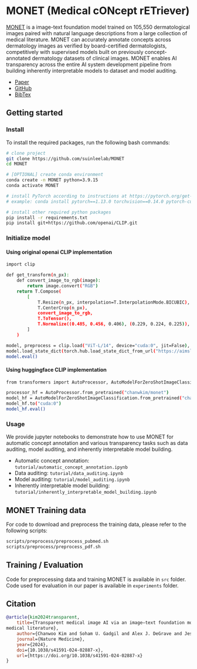 # MONET (Medical cONcept rETriever)

[MONET](https://doi.org/10.1038/s41591-024-02887-x) is a image-text foundation model trained on 105,550 dermatological images paired with natural language descriptions from a large collection of medical literature. MONET can accurately annotate concepts across dermatology images as verified by board-certified dermatologists, competitively with
supervised models built on previously concept-annotated dermatology datasets of clinical images. MONET enables AI transparency across the entire AI system development pipeline from building inherently interpretable models to dataset and model auditing.

* [Paper](https://doi.org/10.1038/s41591-024-02887-x)
* [GitHub](https://github.com/suinleelab/MONET)
* [BibTex](https://github.com/suinleelab/MONET#citation)


## Getting started

### Install

To install the required packages, run the following bash commands:

```bash
# clone project
git clone https://github.com/suinleelab/MONET
cd MONET

# [OPTIONAL] create conda environment
conda create -n MONET python=3.9.15
conda activate MONET

# install PyTorch according to instructions at https://pytorch.org/get-started/ v.1.13.0 was used during development.
# example: conda install pytorch==1.13.0 torchvision==0.14.0 pytorch-cuda=11.7 -c pytorch -c nvidia

# install other required python packages
pip install -r requirements.txt
pip install git+https://github.com/openai/CLIP.git
```

### Initialize model

#### Using original openai CLIP implementation

```bash
import clip

def get_transform(n_px):
    def convert_image_to_rgb(image):
        return image.convert("RGB")
    return T.Compose(
        [
            T.Resize(n_px, interpolation=T.InterpolationMode.BICUBIC),
            T.CenterCrop(n_px),
            convert_image_to_rgb,
            T.ToTensor(),
            T.Normalize((0.485, 0.456, 0.406), (0.229, 0.224, 0.225)),        
        ]
    )

model, preprocess = clip.load("ViT-L/14", device="cuda:0", jit=False), get_transform(n_px=224)
model.load_state_dict(torch.hub.load_state_dict_from_url("https://aimslab.cs.washington.edu/MONET/weight_clip.pt"))
model.eval()
```

#### Using huggingface CLIP implementation

```bash
from transformers import AutoProcessor, AutoModelForZeroShotImageClassification

processor_hf = AutoProcessor.from_pretrained("chanwkim/monet")
model_hf = AutoModelForZeroShotImageClassification.from_pretrained("chanwkim/monet")
model_hf.to("cuda:0")
model_hf.eval()
```

### Usage

We provide jupyter notebooks to demonstrate how to use MONET for automatic concept annotation and various transparency tasks such as data auditing, model auditing, and inherently interpretable model building.

* Automatic concept annotation: `tutorial/automatic_concept_annotation.ipynb`
* Data auditing: `tutorial/data_auditing.ipynb`
* Model auditing: `tutorial/model_auditing.ipynb`
* Inherently interpretable model building: `tutorial/inherently_interpretable_model_building.ipynb`


## MONET Training data

For code to download and preprocess the training data, please refer to the following scripts:

```bash
scripts/preprocess/preprocess_pubmed.sh
scripts/preprocess/preprocess_pdf.sh
```

## Training / Evaluation

Code for preprocessing data and training MONET is available in `src` folder. Code used for evaluation in our paper is available in `experiments` folder.

## Citation

```bibtex
@article{kim2024transparent,
    title={Transparent medical image AI via an image–text foundation model grounded in
medical literature},
    author={Chanwoo Kim and Soham U. Gadgil and Alex J. DeGrave and Jesutofunmi A. Omiye and Zhuo Ran Cai and Roxana Daneshjou and Su-In Lee},
    journal={Nature Medicine},
    year={2024},
    doi={10.1038/s41591-024-02887-x},
    url={https://doi.org/10.1038/s41591-024-02887-x}    
}
```
